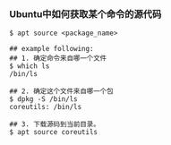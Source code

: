 ### Ubuntu中如何获取某个命令的源代码

```
$ apt source <package_name>

## example following:
## 1. 确定命令来自哪一个文件
$ which ls
/bin/ls

## 2. 确定这个文件来自哪一个包
$ dpkg -S /bin/ls
coreutils: /bin/ls

## 3. 下载源码到当前目录。
$ apt source coreutils
```

